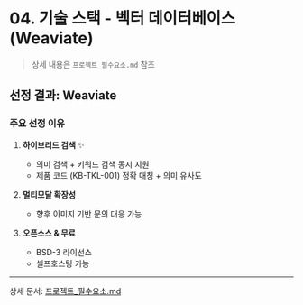 # 04. 기술 스택 - 벡터 데이터베이스 (Weaviate)

> 상세 내용은 `프로젝트_필수요소.md` 참조

## 선정 결과: Weaviate

### 주요 선정 이유

1. **하이브리드 검색** ✨
   - 의미 검색 + 키워드 검색 동시 지원
   - 제품 코드 (KB-TKL-001) 정확 매칭 + 의미 유사도

2. **멀티모달 확장성**
   - 향후 이미지 기반 문의 대응 가능
   
3. **오픈소스 & 무료**
   - BSD-3 라이선스
   - 셀프호스팅 가능

---

상세 문서: [프로젝트_필수요소.md](../프로젝트_필수요소.md)
